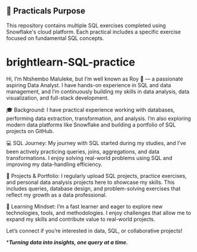 ## 📘 Practicals Purpose
This repository contains multiple SQL exercises completed using Snowflake's cloud platform. Each practical includes a specific exercise focused on fundamental SQL concepts.


# brightlearn-SQL-practice

Hi, I’m Ntshembo Maluleke, but I’m well known as Roy 👋 — a passionate aspiring Data Analyst. I have hands-on experience in SQL and data management, and I’m continuously building my skills in data analysis, data visualization, and full-stack development.

🎓 Background: I have practical experience working with databases, performing data extraction, transformation, and analysis. I’m also exploring modern data platforms like Snowflake and building a portfolio of SQL projects on GitHub.

💻 SQL Journey: My journey with SQL started during my studies, and I’ve been actively practicing queries, joins, aggregations, and data transformations. I enjoy solving real-world problems using SQL and improving my data-handling efficiency.

📂 Projects & Portfolio: I regularly upload SQL projects, practice exercises, and personal data analysis projects here to showcase my skills. This includes queries, database design, and problem-solving exercises that reflect my growth as a data professional.

🚀 Learning Mindset: I’m a fast learner and eager to explore new technologies, tools, and methodologies. I enjoy challenges that allow me to expand my skills and contribute value to real-world projects.

Let’s connect if you’re interested in data, SQL, or collaborative projects!


************Turning data into insights, one query at a time.***********
